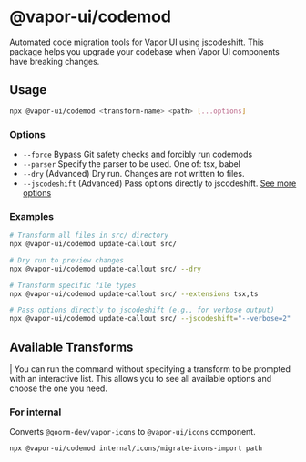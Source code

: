 # @vapor-ui/codemod

Automated code migration tools for Vapor UI using jscodeshift. This package helps you upgrade your codebase when Vapor UI components have breaking changes.

## Usage

```bash
npx @vapor-ui/codemod <transform-name> <path> [...options]
```

### Options

-   `--force` Bypass Git safety checks and forcibly run codemods
-   `--parser` Specify the parser to be used. One of: tsx, babel
-   `--dry` (Advanced) Dry run. Changes are not written to files.
-   `--jscodeshift` (Advanced) Pass options directly to jscodeshift.
    [See more options](https://jscodeshift.com/run/cli)

### Examples

```bash
# Transform all files in src/ directory
npx @vapor-ui/codemod update-callout src/

# Dry run to preview changes
npx @vapor-ui/codemod update-callout src/ --dry

# Transform specific file types
npx @vapor-ui/codemod update-callout src/ --extensions tsx,ts

# Pass options directly to jscodeshift (e.g., for verbose output)
npx @vapor-ui/codemod update-callout src/ --jscodeshift="--verbose=2"
```

## Available Transforms

| You can run the command without specifying a transform to be prompted with an interactive list. This allows you to see all available options and choose the one you need.

### For internal

Converts `@goorm-dev/vapor-icons` to `@vapor-ui/icons` component.

```bash
npx @vapor-ui/codemod internal/icons/migrate-icons-import path
```
